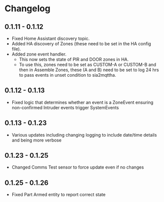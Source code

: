 # Changelog

## 0.1.11 - 0.1.12

- Fixed Home Assistant discovery topic.
- Added HA discovery of Zones (these need to be set in the HA config file).
- Added zone event handler.
  - This now sets the state of PIR and DOOR zones in HA.
  - To use this, zones need to be set as CUSTOM-A or CUSTOM-B and then in Assemble Zones, these (A and B) need to be set to log 24 hrs to pass events in unset condition to sia2mqttha.

## 0.1.12 - 0.1.13

- Fixed logic that determines whether an event is a ZoneEvent ensuring non-confirmed Intruder events trigger SystemEvents

## 0.1.13 - 0.1.23

- Various updates including changing logging to include date/time details and being more verbose

## 0.1.23 - 0.1.25

- Changed Comms Test sensor to force update even if no changes

## 0.1.25 - 0.1.26

- Fixed Part Armed entity to report correct state